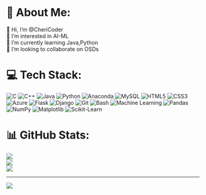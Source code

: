 # 💫 About Me:
👋 Hi, I’m @CheriCoder<br>👀 I’m interested in AI-ML<br>🌱 I’m currently learning Java,Python<br>💞️ I’m looking to collaborate on OSDs<br>


# 💻 Tech Stack:
![C](https://img.shields.io/badge/c-%2300599C.svg?style=for-the-badge&logo=c&logoColor=white) 
![C++](https://img.shields.io/badge/c++-%2300599C.svg?style=for-the-badge&logo=c%2B%2B&logoColor=white) 
![Java](https://img.shields.io/badge/java-%23ED8B00.svg?style=for-the-badge&logo=java&logoColor=white) 
![Python](https://img.shields.io/badge/python-3670A0?style=for-the-badge&logo=python&logoColor=ffdd54)
![Anaconda](https://img.shields.io/badge/Anaconda-%2344A833.svg?style=for-the-badge&logo=anaconda&logoColor=white)
![MySQL](https://img.shields.io/badge/MySQL-%2300f.svg?style=for-the-badge&logo=mysql&logoColor=white)
![HTML5](https://img.shields.io/badge/html5-%23E34F26.svg?style=for-the-badge&logo=html5&logoColor=white) 
![CSS3](https://img.shields.io/badge/css3-%231572B6.svg?style=for-the-badge&logo=css3&logoColor=white)
![Azure](https://img.shields.io/badge/azure-%230072C6.svg?style=for-the-badge&logo=azure-devops&logoColor=white)
![Flask](https://img.shields.io/badge/Flask-%23000000.svg?style=for-the-badge&logo=flask&logoColor=white)
![Django](https://img.shields.io/badge/Django-%23092E20.svg?style=for-the-badge&logo=django&logoColor=white)
![Git](https://img.shields.io/badge/Git-%23F05033.svg?style=for-the-badge&logo=git&logoColor=white)
![Bash](https://img.shields.io/badge/GNU%20Bash-%234EAA25.svg?style=for-the-badge&logo=gnubash&logoColor=white)
![Machine Learning](https://img.shields.io/badge/Machine%20Learning-%23F7931E.svg?style=for-the-badge&logo=ml&logoColor=white)
![Pandas](https://img.shields.io/badge/Pandas-%23150458.svg?style=for-the-badge&logo=pandas&logoColor=white)
![NumPy](https://img.shields.io/badge/NumPy-%23013243.svg?style=for-the-badge&logo=numpy&logoColor=white)
![Matplotlib](https://img.shields.io/badge/Matplotlib-%23ffffff.svg?style=for-the-badge&logo=Matplotlib&logoColor=black)
![Scikit-Learn](https://img.shields.io/badge/Scikit--Learn-%23F7931E.svg?style=for-the-badge&logo=scikit-learn&logoColor=white)



# 📊 GitHub Stats:
![](https://github-readme-stats.vercel.app/api?username=CheriCoder&theme=dark&hide_border=false&include_all_commits=false&count_private=false)<br/>
![](https://github-readme-streak-stats.herokuapp.com/?user=CheriCoder&theme=dark&hide_border=false)<br/>
![](https://github-readme-stats.vercel.app/api/top-langs/?username=CheriCoder&theme=dark&hide_border=false&include_all_commits=false&count_private=false&layout=compact)


---
[![](https://visitcount.itsvg.in/api?id=CheriCoder&icon=0&color=0)](https://visitcount.itsvg.in)

<!-- Proudly created with GPRM ( https://gprm.itsvg.in ) -->
